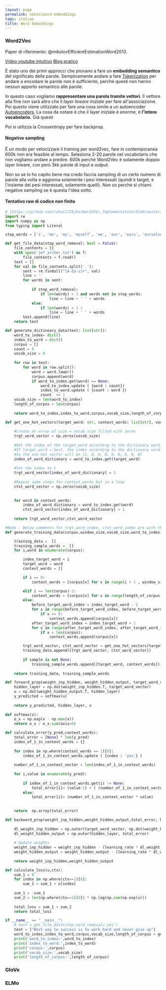 ```yaml
---
layout: page
permalink: notes/word-embeddings
tags: italian
title: Word Embeddings
---
```


### Word2Vec
Paper di riferimento: @mikolovEfficientEstimationWord2013.

[Video youtube intuitivo](https://www.youtube.com/watch?v=viZrOnJclY0&ab_channel=StatQuestwithJoshStarmer)
[Blog pratico](https://towardsdatascience.com/a-word2vec-implementation-using-numpy-and-python-d256cf0e5f28)

È stato uno dei primi approcci che provano a fare un **embedding semantico** del significato delle parole.
Semplicemente andare a fare [Tokenization](/notes/tokenization) per andare a encodare le parole non è sufficiente, perché questi non hanno nessun apporto semantico alle parole.

In questo caso vogliamo **rappresentare una parola tramite vettori**. Il vettore alla fine non sarà altro che il *layer lineare iniziale* per fare all'associazione. Poi questo viene utilizzato per fare una cosa simile a un autoencoder [Autoencoders](/notes/autoencoders).
La cosa da notare è che il layer iniziale è enorme, è **l'intero vocabolario.**
Già questi

Poi si utilizza la Crossentropy per fare backprop. 

#### Negative sampling
È un modo per velocizzare il training per word2vec, fare in contemporanea 600k non era feasible al tempo. Seleziona 2-20 parole nel vocabolario che non vogliamo andare a predire.
600k perché Word2Vec è solamente doppio layer lineare, con però 3kk parole di input e output.

Non so se lo ho capito bene ma credo faccia sampling di un certo numero di parole alla volta e aggiorna solamente i pesi interessati (quindi k target, e l'insieme dei pesi interessati, solamente quelli).
Non so perché si chiami negative sampling se è questa l'idea sotto.


#### Tentativo raw di codice non finito
```python
# [https://github.com/rahul1728jha/Word2Vec_Implementation/blob/master/Word_2_Vec.ipynb](https://github.com/rahul1728jha/Word2Vec_Implementation/blob/master/Word_2_Vec.ipynb)
import re
import numpy as np
from typing import Literal

stop_words = ['i', 'me', 'my', 'myself', 'we', 'our', 'ours', 'ourselves', 'you', "you're", "you've", "you'll", "you'd", 'your', 'yours', 'yourself', 'yourselves', 'he', 'him', 'his', 'himself', 'she', "she's", 'her', 'hers', 'herself', 'it', "it's", 'its', 'itself', 'they', 'them', 'their', 'theirs', 'themselves', 'what', 'which', 'who', 'whom', 'this', 'that', "that'll", 'these', 'those', 'am', 'is', 'are', 'was', 'were', 'be', 'been', 'being', 'have', 'has', 'had', 'having', 'do', 'does', 'did', 'doing', 'a', 'an', 'the', 'and', 'but', 'if', 'or', 'because', 'as', 'until', 'while', 'of', 'at', 'by', 'for', 'with', 'about', 'against', 'between', 'into', 'through', 'during', 'before', 'after', 'above', 'below', 'to', 'from', 'up', 'down', 'in', 'out', 'on', 'off', 'over', 'under', 'again', 'further', 'then', 'once', 'here', 'there', 'when', 'where', 'why', 'how', 'all', 'any', 'both', 'each', 'few', 'more', 'most', 'other', 'some', 'such', 'no', 'nor', 'not', 'only', 'own', 'same', 'so', 'than', 'too', 'very', 's', 't', 'can', 'will', 'just', 'don', "don't", 'should', "should've", 'now', 'd', 'll', 'm', 'o', 're', 've', 'y', 'ain', 'aren', "aren't", 'couldn', "couldn't", 'didn', "didn't", 'doesn', "doesn't", 'hadn', "hadn't", 'hasn', "has"]

def get_file_data(stop_word_removal: bool = False):
    file_contents = []
    with open('jef_archer.txt') as f:
        file_contents = f.read()
    text = []
    for val in file_contents.split('.'):
        sent = re.findall("[A-Za-z]+", val)
        line = ''
        for words in sent:
            
            if stop_word_removal: 
                if len(words) > 1 and words not in stop_words:
                    line = line + ' ' + words
            else:
                if len(words) > 1 :
                    line = line + ' ' + words
        text.append(line)
    return text

def generate_dictinoary_data(text: list[str]):
    word_to_index= dict()
    index_to_word = dict()
    corpus = []
    count = 0
    vocab_size = 0
    
    for row in text:
        for word in row.split():
            word = word.lower()
            corpus.append(word)
            if word_to_index.get(word) == None:
                word_to_index.update ( {word : count})
                index_to_word.update ( {count : word })
                count  += 1
    vocab_size = len(word_to_index)
    length_of_corpus = len(corpus)
    
    return word_to_index,index_to_word,corpus,vocab_size,length_of_corpus

def get_one_hot_vectors(target_word: str, context_words: list[str], vocab_size: int, word_to_index: dict[str, int]):
    
    #Create an array of size = vocab_size filled with zeros
    trgt_word_vector = np.zeros(vocab_size)
    
    #Get the index of the target_word according to the dictionary word_to_index. 
    #If target_word = best, the index according to the dictionary word_to_index is 0. 
    #So the one hot vector will be [1, 0, 0, 0, 0, 0, 0, 0, 0]
    index_of_word_dictionary = word_to_index.get(target_word) 
    
    #Set the index to 1
    trgt_word_vector[index_of_word_dictionary] = 1
    
    #Repeat same steps for context_words but in a loop
    ctxt_word_vector = np.zeros(vocab_size)
    
    
    for word in context_words:
        index_of_word_dictionary = word_to_index.get(word) 
        ctxt_word_vector[index_of_word_dictionary] = 1
        
    return trgt_word_vector,ctxt_word_vector

#Note : Below comments for trgt_word_index, ctxt_word_index are with the above sample text for understanding the code flow
def generate_training_data(corpus,window_size,vocab_size,word_to_index,length_of_corpus,sample=None):

    training_data =  []
    training_sample_words =  []
    for i,word in enumerate(corpus):

        index_target_word = i
        target_word = word
        context_words = []

        if i == 0:  
            context_words = [corpus[x] for x in range(i + 1 , window_size + 1)] 

        elif i == len(corpus)-1:
            context_words = [corpus[x] for x in range(length_of_corpus - 2 ,length_of_corpus -2 - window_size  , -1 )]
        else:
            before_target_word_index = index_target_word - 1
            for x in range(before_target_word_index, before_target_word_index - window_size , -1):
                if x >= 0:
                    context_words.append(corpus[x])
            after_target_word_index = index_target_word + 1
            for x in range(after_target_word_index, after_target_word_index + window_size):
                if x < len(corpus):
                    context_words.append(corpus[x])

        trgt_word_vector, ctxt_word_vector = get_one_hot_vectors(target_word,context_words,vocab_size,word_to_index)
        training_data.append([trgt_word_vector, ctxt_word_vector])   
        
        if sample is not None:
            training_sample_words.append([target_word, context_words])   
        
    return training_data, training_sample_words

def forward_prop(weight_inp_hidden, weight_hidden_output, target_word_vector):
    hidden_layer = np.dot(weight_inp_hidden.T, target_word_vector)
    u = np.dot(weight_hidden_output.T, hidden_layer)
    y_predicted = softmax(u)
    
    return y_predicted, hidden_layer, u
  
def softmax(x):
    e_x = np.exp(x - np.max(x))
    return e_x / e_x.sum(axis=0)

def calculate_error(y_pred,context_words):
    total_error = [None] * len(y_pred)
    index_of_1_in_context_words = {}
    
    for index in np.where(context_words == 1)[0]:
        index_of_1_in_context_words.update ( {index : 'yes'} )
        
    number_of_1_in_context_vector = len(index_of_1_in_context_words)
    
    for i,value in enumerate(y_pred):
        
        if index_of_1_in_context_words.get(i) != None:
            total_error[i]= (value-1) + ( (number_of_1_in_context_vector -1) * value)
        else:
            total_error[i]= (number_of_1_in_context_vector * value)
            
            
    return  np.array(total_error)

def backward_prop(weight_inp_hidden,weight_hidden_output,total_error, hidden_layer, target_word_vector,learning_rate):
    
    dl_weight_inp_hidden = np.outer(target_word_vector, np.dot(weight_hidden_output, total_error.T))
    dl_weight_hidden_output = np.outer(hidden_layer, total_error)
    
    # Update weights
    weight_inp_hidden = weight_inp_hidden - (learning_rate * dl_weight_inp_hidden)
    weight_hidden_output = weight_hidden_output - (learning_rate * dl_weight_hidden_output)
    
    return weight_inp_hidden,weight_hidden_output

def calculate_loss(u,ctx):
    sum_1 = 0
    for index in np.where(ctx==1)[0]:
        sum_1 = sum_1 + u[index]
    
    sum_1 = -sum_1
    sum_2 = len(np.where(ctx==1)[0]) * np.log(np.sum(np.exp(u)))
    
    total_loss = sum_1 + sum_2
    return total_loss

if __name__ == "__main__":
    # text = get_file_data(stop_word_removal='yes')
    text = ["Best way to success is to work hard and never give up"]
    word_to_index,index_to_word,corpus,vocab_size,length_of_corpus = generate_dictinoary_data(text)
    print('word_to_index:',word_to_index)
    print('index_to_word:',index_to_word)
    print('corpus:',corpus)
    print('vocab_size:',vocab_size)
    print('length_of_corpus:',length_of_corpus)
```


### GloVe

### ELMo